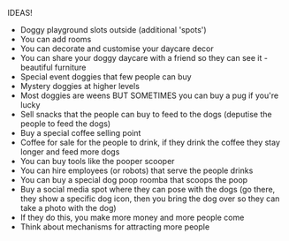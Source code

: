IDEAS!
- Doggy playground slots outside (additional 'spots')
- You can add rooms
- You can decorate and customise your daycare decor
- You can share your doggy daycare with a friend so they can see it - beautiful furniture 
- Special event doggies that few people can buy
- Mystery doggies at higher levels
- Most doggies are weens BUT SOMETIMES you can buy a pug if you're lucky
- Sell snacks that the people can buy to feed to the dogs (deputise the people to feed the dogs) 
- Buy a special coffee selling point
- Coffee for sale for the people to drink, if they drink the coffee they stay longer and feed more dogs
- You can buy tools like the pooper scooper
- You can hire employees (or robots) that serve the people drinks 
- You can buy a special dog poop roomba that scoops the poop
- Buy a social media spot where they can pose with the dogs (go there, they show a specific dog icon, then you bring the dog over so they can take a photo with the dog)
- If they do this, you make more money and more people come
- Think about mechanisms for attracting more people 
